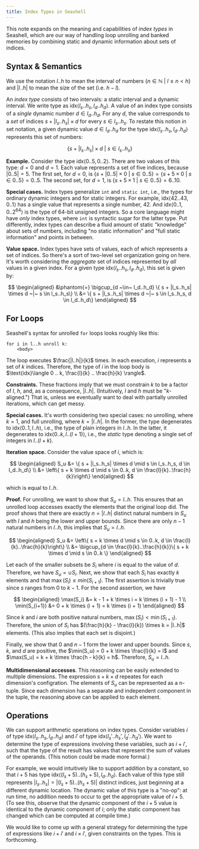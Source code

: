 ```yaml
---
title: Index Types in Seashell
---
```

This note expands on the meaning and capabilities of *index types* in Seashell,
which are our way of handling loop unrolling and banked memories by combining
static and dynamic information about sets of indices.

Syntax & Semantics
------------------

We use the notation $l..h$ to mean the interval of numbers
$\{ n \in \mathbb{N} ~|~ l \le n < h \}$ and $|l..h|$ to mean the size of the
set (i.e. $h - l$).

An *index type* consists of two intervals: a static interval and a dynamic interval.
We write type as $\text{idx}\langle l_s .. h_s, l_d .. h_d \rangle$.
A value of an index type consists of a *single* dynamic number $d \in l_d..h_d$.
For any $d$, the value corresponds to a *set* of indices $s + |l_s..h_s| \times d$
for every $s \in l_s..h_s$.  To restate this notion in set notation, a given
dynamic value $d \in l_d..h_d$ for the type $\text{idx}\langle l_s .. h_s, l_d .. h_d \rangle$
represents this set of numbers:

$$\{ s + |l_s..h_s| \times d ~|~ s \in l_s..h_s\}$$

**Example.**
Consider the type
$\text{idx}\langle 0 .. 5, 0 .. 2 \rangle$.
There are two values of this type: $d=0$ and $d=1$.
Each value represents a set of five indices, because $|0..5| = 5$.
The first set, for $d=0$, is
$\{ s + |0..5| \times 0 ~|~ s \in 0..5\} = \{s + 5 \times 0 ~|~ s \in 0..5\} = 0..5$.
The second set, for $d=1$, is
$\{s + 5 \times 1 ~|~ s \in 0..5\} = 6..10$.

**Special cases.**
Index types generalize `int` and `static int`, i.e., the types for ordinary dynamic integers and for static integers.
For example, $\text{idx}\langle 42..43, 0..1 \rangle$ has a single value that represents a single number, 42.
And $\text{idx}\langle 0..1, 0..2^{64} \rangle$ is the type of 64-bit unsigned integers.
So a core language might have *only* index types, where `int` is syntactic sugar for the latter type.
Put differently, index types can describe a fluid amount of static "knowledge" about sets of numbers, including "no static information" and "full static information" and points in between.

**Value space.**
Index types have sets of values, each of which represents a set of indices. So
there's a sort of two-level set organization going on here.  It's worth
considering the *aggregate* set of indices represented by *all* values in a
given index.  For a given type $\text{idx}\langle l_s .. h_s, l_d .. h_d \rangle$,
this set is given by:

$$
\begin{aligned}
&\phantom{=}
\bigcup_{d ~\in~ l_d..h_d}
\{ s + |l_s..h_s| \times d ~|~ s \in l_s..h_s\}
\\
&=
\{ s + |l_s..h_s| \times d ~|~ s \in l_s..h_s, d \in l_d..h_d\}
\end{aligned}
$$

For Loops
---------

Seashell's syntax for unrolled `for` loops looks roughly like this:

    for i in l..h unroll k:
        <body>

The loop executes $\frac{|l..h|}{k}$ times.
In each execution, $i$ represents a set of $k$ indices.
Therefore,
the type of $i$ in the loop body is
$\text{idx}\langle 0 .. k, \frac{l}{k} .. \frac{h}{k} \rangle$.

**Constraints.**
These fractions imply that we must
constrain $k$ to be a factor of $l$, $h$, and, as a consequence, $|l..h|$.
(Intuitively, $l$ and $h$ must be "$k$-aligned.")
That is,
unless we eventually want to deal with partially unrolled iterations, which can get messy.

**Special cases.**
It's worth considering two special cases: no unrolling, where $k=1$, and full
unrolling, where $k=|l..h|$.  In the former, the type degenerates to
$\text{idx}\langle 0 .. 1, l .. h \rangle$, i.e., the type of plain integers in
$l..h$.  In the latter, it degenerates to $\text{idx}\langle 0 .. k, l .. (l+1)
\rangle$, i.e., the *static* type denoting a single set of integers in
$l..(l+k)$.

**Iteration space.**
Consider the value space of $i$, which is:

$$
\begin{aligned}
S_u &= \{ s + |l_s..h_s| \times d \mid s \in l_s..h_s, d \in l_d..h_d\} \\
    &= \left\{ s + k \times d \mid s \in 0..k, d \in \frac{l}{k}..\frac{h}{k}\right\}
\end{aligned}
$$

which is equal to $l..h$.

**Proof.** For unrolling, we want to show that $S_u = l..h$. This ensures that
an unrolled loop accesses exactly the elements that the original loop did. The
proof shows that there are exactly $n = |l..h|$ distinct natural numbers in
$S_u$ with $l$ and $h$ being the lower and upper bounds. Since there are only
$n-1$ natural numbers in $l..h$, this implies that $S_u = l..h$.

$$
\begin{aligned}
S_u &= \left\{ s + k \times d \mid s \in 0..k, d \in \frac{l}{k}..\frac{h}{k}\right\} \\
    &= \bigcup_{d \in \frac{l}{k}..\frac{h}{k}}\{ s + k \times d \mid s \in 0..k \}
\end{aligned}
$$

Let each of the smaller subsets be $S_i$ where $i$ is equal to the value of
$d$.  Therefore, we have $S_u = \cup S_i$. Next, we show that each $S_i$ has
exactly $k$ elements and that $\max(S_i) \leq min(S_{i+1})$. The first
assertion is trivially true since $s$ ranges from $0$ to $k-1$. For the second
assertion, we have

$$
\begin{aligned}
\max(S_i) &= k - 1 + k \times i = k \times (i + 1) - 1 \\
\min(S_{i+1}) &= 0 + k \times (i + 1) = k \times (i + 1)
\end{aligned}
$$

Since $k$ and $i$ are both positive natural numbers, $\max(S_i) < \min(S_{i+1})$.
Therefore, the union of $S_i$ has $(\frac{h}{k} - \frac{l}{k}) \times k =
|l..h|$ elements. (This also implies that each set is disjoint.)

Finally, we show that $0$ and $n-1$ form the lower and upper bounds. Since $s$,
$k$, and $d$ are positive, the $\min(S_u) = 0 + k \times \frac{l}{k} = l$ and
$\max(S_u) = k + k \times \frac{h - k}{k} = h$. Therefore, $S_u = l..h$.

**Multidimensional accesses**. This reasoning can be easily extended to
multiple dimensions. The expression $s + k \times d$ repeates for each
dimension's configration.  The elements of $S_u$ can be represented as a
n-tuple. Since each dimension has a separate and independent component in the
tuple, the reasoning above can be applied to each element.

Operations
----------

We can support arithmetic operations on index types.
Consider variables $i$ of type
$\text{idx}\langle l_s .. h_s, l_d .. h_d \rangle$
and $i'$ of type
$\text{idx}\langle l_s' .. h_s', l_d' .. h_d' \rangle$.
We want to determine the type of expressions involving these variables, such as $i + i'$, such that the type of the result has values that represent the sum of values of the operands.
(This notion could be made more formal.)

For example, we would intuitively like to support addition by a constant, so that $i + 5$
has type
$\text{idx}\langle (l_s + 5) .. (h_s + 5), l_d .. h_d \rangle$.
Each value of this type still represents $|l_s..h_s| = |(l_s+5)..(h_s+5)|$ distinct indices, just beginning at a different dynamic location.
The dynamic value of this type is a "no-op": at run time, no addition needs to occur to get the appropriate value of $i+5$.
(To see this, observe that the dynamic component of the $i+5$ value is identical to the dynamic component of $i$; only the static component has changed which can be computed at compile time.)

We would like to come up with a general strategy for determining the type of expressions like $i+i'$ and $i \times i'$, given constraints on the types.
This is forthcoming.
